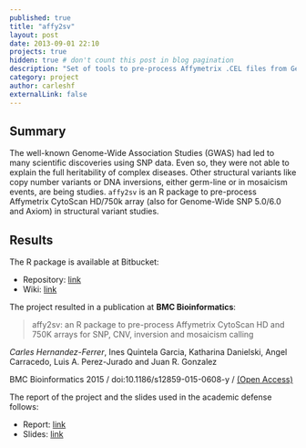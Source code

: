 ```yaml
---
published: true
title: "affy2sv"
layout: post
date: 2013-09-01 22:10
projects: true
hidden: true # don't count this post in blog pagination
description: "Set of tools to pre-process Affymetrix .CEL files from GenomeWide 5.0-6.0, Axiom and CytoScan HD/750K."
category: project
author: carleshf
externalLink: false
---
```



## Summary

The well-known Genome-Wide Association Studies (GWAS) had led to many scientific discoveries using SNP data. Even so, they were not able to explain the full heritability of complex diseases. Other structural variants like copy number variants or DNA inversions, either germ-line or in mosaicism events, are being studies. `affy2sv` is an R package to  pre-process Affymetrix CytoScan HD/750k array (also for Genome-Wide SNP 5.0/6.0 and Axiom) in structural variant studies.

## Results

The R package is available at Bitbucket:

* Repository: [link](https://bitbucket.org/brge/affy2sv)
* Wiki: [link](https://bitbucket.org/brge/affy2sv/wiki/Home)

The project resulted in a publication at **BMC Bioinformatics**:

> affy2sv: an R package to pre-process Affymetrix CytoScan HD and 750K arrays for SNP, CNV, inversion and mosaicism calling

*Carles Hernandez-Ferrer*, Ines Quintela Garcia, Katharina Danielski, Angel Carracedo, Luis A. Perez-Jurado and Juan R. Gonzalez

BMC Bioinformatics 2015 / doi:10.1186/s12859-015-0608-y /
[(Open Access)](http://bmcbioinformatics.biomedcentral.com/articles/10.1186/s12859-015-0608-y)

The report of the project and the slides used in the academic defense follows:

* Report: [link](https://www.dropbox.com/s/u9qvr34efk4hafr/thesis.pdf)
* Slides: [link](https://www.dropbox.com/s/iap2bl2w5a5xo5f/MTChernandez_WIN.pdf)